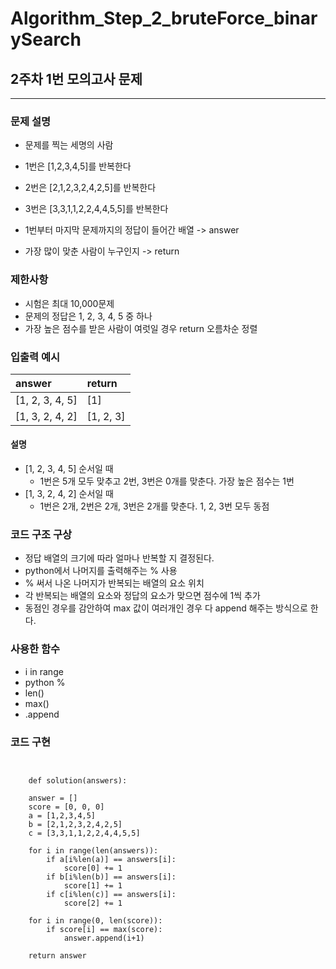 # Algorithm_Step_2_bruteForce_binarySearch

## 2주차 1번 모의고사 문제 
***

### 문제 설명 
- 문제를 찍는 세명의 사람  
- 1번은 [1,2,3,4,5]를 반복한다 
- 2번은 [2,1,2,3,2,4,2,5]를 반복한다
- 3번은 [3,3,1,1,2,2,4,4,5,5]를 반복한다

- 1번부터 마지막 문제까지의 정답이 들어간 배열 -> answer
- 가장 많이 맞춘 사람이 누구인지 -> return 

### 제한사항
- 시험은 최대 10,000문제
- 문제의 정답은 1, 2, 3, 4, 5 중 하나
- 가장 높은 점수를 받은 사람이 여럿일 경우 return 오름차순 정렬 

### 입출력 예시 
 | answer          | return          |
 | :-------------- | :-------------- |
 | [1, 2, 3, 4, 5] | [1]             |
 | [1, 3, 2, 4, 2] | [1, 2, 3]       |
 

#### 설명  
- [1, 2, 3, 4, 5] 순서일 때
    - 1번은 5개 모두 맞추고 2번, 3번은 0개를 맞춘다. 가장 높은 점수는 1번
- [1, 3, 2, 4, 2] 순서일 때
    - 1번은 2개, 2번은 2개, 3번은 2개를 맞춘다. 1, 2, 3번 모두 동점

### 코드 구조 구상

- 정답 배열의 크기에 따라 얼마나 반복할 지 결정된다.
- python에서 나머지를 출력해주는 % 사용  
- % 써서 나온 나머지가 반복되는 배열의 요소 위치 
- 각 반복되는 배열의 요소와 정답의 요소가 맞으면 점수에 1씩 추가
- 동점인 경우를 감안하여 max 값이 여러개인 경우 다 append 해주는 방식으로 한다.

### 사용한 함수 
- i in range 
- python %
- len()
- max()
- .append 

### 코드 구현

<pre>
<code>

	def solution(answers):
    
    answer = []
    score = [0, 0, 0]
    a = [1,2,3,4,5] 
    b = [2,1,2,3,2,4,2,5] 
    c = [3,3,1,1,2,2,4,4,5,5] 
    
    for i in range(len(answers)):
        if a[i%len(a)] == answers[i]:
            score[0] += 1
        if b[i%len(b)] == answers[i]:
            score[1] += 1
        if c[i%len(c)] == answers[i]:
            score[2] += 1
    
    for i in range(0, len(score)):
        if score[i] == max(score):
            answer.append(i+1)
    
    return answer

</code>
</pre>
